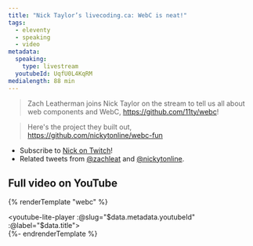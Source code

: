 ```yaml
---
title: "Nick Taylor’s livecoding.ca: WebC is neat!"
tags:
  - eleventy
  - speaking
  - video
metadata:
  speaking:
    type: livestream
  youtubeId: UqfU0L4KqRM
medialength: 88 min
---
```

> Zach Leatherman joins Nick Taylor on the stream to tell us all about web components and WebC, https://github.com/11ty/webc!

> Here's the project they built out, https://github.com/nickytonline/webc-fun

* Subscribe to [Nick on Twitch](https://www.twitch.tv/nickytonline)!
* Related tweets from [@zachleat](https://twitter.com/zachleat/status/1580267677998026755) and [@nickytonline](https://twitter.com/nickytonline/status/1580252525835350017).

## Full video on YouTube

{% renderTemplate "webc" %}<div><youtube-lite-player :@slug="$data.metadata.youtubeId" :@label="$data.title"></youtube-lite-player></div>{%- endrenderTemplate %}

